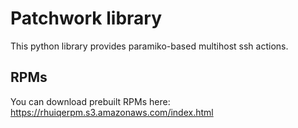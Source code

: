 Patchwork library
=================

This python library provides paramiko-based multihost ssh actions.

RPMs
----
You can download prebuilt RPMs here: https://rhuiqerpm.s3.amazonaws.com/index.html
